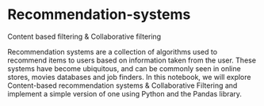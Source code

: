 # Recommendation-systems
Content based filtering &amp; Collaborative filtering

Recommendation systems are a collection of algorithms used to recommend items to users based on information taken from the user. These systems have become ubiquitous, and can be commonly seen in online stores, movies databases and job finders. In this notebook, we will explore Content-based recommendation systems & Collaborative Filtering and implement a simple version of one using Python and the Pandas library.
